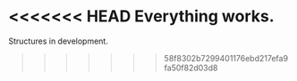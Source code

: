 <<<<<<< HEAD
Everything works.
=======
Structures in development.
>>>>>>> 58f8302b7299401176ebd217efa9fa50f82d03d8
